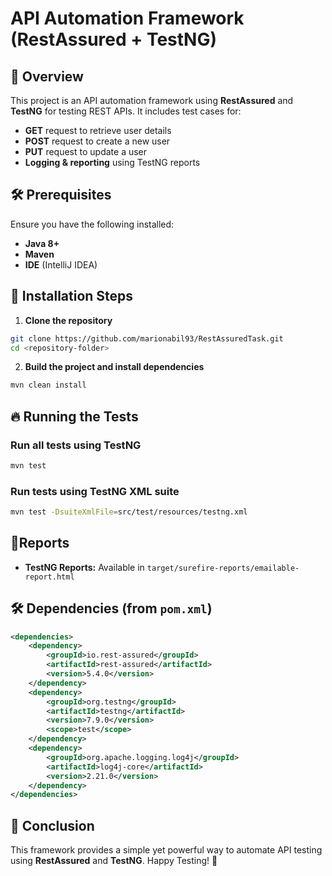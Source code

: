# API Automation Framework (RestAssured + TestNG)

## 📌 Overview
This project is an API automation framework using **RestAssured** and **TestNG** for testing REST APIs. It includes test cases for:
- **GET** request to retrieve user details
- **POST** request to create a new user
- **PUT** request to update a user
- **Logging & reporting** using TestNG reports

## 🛠️ Prerequisites
Ensure you have the following installed:
- **Java 8+** 
- **Maven**
- **IDE** (IntelliJ IDEA)

## 🚀 Installation Steps

1. **Clone the repository**
```sh
git clone https://github.com/marionabil93/RestAssuredTask.git
cd <repository-folder>
```

2. **Build the project and install dependencies**
```sh
mvn clean install
```

## 🔥 Running the Tests

### Run all tests using TestNG
```sh
mvn test
```

### Run tests using TestNG XML suite
```sh
mvn test -DsuiteXmlFile=src/test/resources/testng.xml
```

## 📝Reports
- **TestNG Reports:** Available in `target/surefire-reports/emailable-report.html`

## 🛠️ Dependencies (from `pom.xml`)
```xml
<dependencies>
    <dependency>
        <groupId>io.rest-assured</groupId>
        <artifactId>rest-assured</artifactId>
        <version>5.4.0</version>
    </dependency>
    <dependency>
        <groupId>org.testng</groupId>
        <artifactId>testng</artifactId>
        <version>7.9.0</version>
        <scope>test</scope>
    </dependency>
    <dependency>
        <groupId>org.apache.logging.log4j</groupId>
        <artifactId>log4j-core</artifactId>
        <version>2.21.0</version>
    </dependency>
</dependencies>
```

## 🎯 Conclusion
This framework provides a simple yet powerful way to automate API testing using **RestAssured** and **TestNG**. Happy Testing! 🚀

